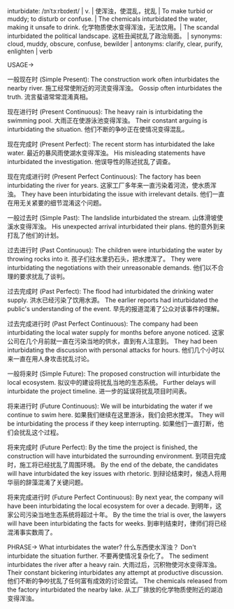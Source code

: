 inturbidate: /ɪnˈtɜːrbɪdeɪt/ | v. | 使浑浊，使混乱，扰乱 | To make turbid or muddy; to disturb or confuse. | The chemicals inturbidated the water, making it unsafe to drink. 化学物质使水变得浑浊，无法饮用。|  The scandal inturbidated the political landscape. 这桩丑闻扰乱了政治局面。 | synonyms: cloud, muddy, obscure, confuse, bewilder | antonyms: clarify, clear, purify, enlighten | verb

USAGE->

一般现在时 (Simple Present):
The construction work often inturbidates the nearby river.  施工经常使附近的河流变得浑浊。
Gossip often inturbidates the truth. 流言蜚语常常混淆真相。

现在进行时 (Present Continuous):
The heavy rain is inturbidating the swimming pool.  大雨正在使游泳池变得浑浊。
Their constant arguing is inturbidating the situation.  他们不断的争吵正在使情况变得混乱。

现在完成时 (Present Perfect):
The recent storm has inturbidated the lake water.  最近的暴风雨使湖水变得浑浊。
His misleading statements have inturbidated the investigation. 他误导性的陈述扰乱了调查。


现在完成进行时 (Present Perfect Continuous):
The factory has been inturbidating the river for years.  这家工厂多年来一直污染着河流，使水质浑浊。
They have been inturbidating the issue with irrelevant details.  他们一直在用无关紧要的细节混淆这个问题。

一般过去时 (Simple Past):
The landslide inturbidated the stream.  山体滑坡使溪水变得浑浊。
His unexpected arrival inturbidated their plans.  他的意外到来打乱了他们的计划。

过去进行时 (Past Continuous):
The children were inturbidating the water by throwing rocks into it.  孩子们往水里扔石头，把水搅浑了。
They were inturbidating the negotiations with their unreasonable demands. 他们以不合理的要求扰乱了谈判。


过去完成时 (Past Perfect):
The flood had inturbidated the drinking water supply.  洪水已经污染了饮用水源。
The earlier reports had inturbidated the public's understanding of the event.  早先的报道混淆了公众对该事件的理解。


过去完成进行时 (Past Perfect Continuous):
The company had been inturbidating the local water supply for months before anyone noticed.  这家公司在几个月前就一直在污染当地的供水，直到有人注意到。
They had been inturbidating the discussion with personal attacks for hours. 他们几个小时以来一直在用人身攻击扰乱讨论。

一般将来时 (Simple Future):
The proposed construction will inturbidate the local ecosystem.  拟议中的建设将扰乱当地的生态系统。
Further delays will inturbidate the project timeline. 进一步的延误将扰乱项目时间表。


将来进行时 (Future Continuous):
We will be inturbidating the water if we continue to swim here.  如果我们继续在这里游泳，我们会把水搅浑。
They will be inturbidating the process if they keep interrupting. 如果他们一直打断，他们会扰乱这个过程。

将来完成时 (Future Perfect):
By the time the project is finished, the construction will have inturbidated the surrounding environment.  到项目完成时，施工将已经扰乱了周围环境。
By the end of the debate, the candidates will have inturbidated the key issues with rhetoric. 到辩论结束时，候选人将用华丽的辞藻混淆了关键问题。


将来完成进行时 (Future Perfect Continuous):
By next year, the company will have been inturbidating the local ecosystem for over a decade.  到明年，这家公司污染当地生态系统将超过十年。
By the time the trial is over, the lawyers will have been inturbidating the facts for weeks. 到审判结束时，律师们将已经混淆事实数周了。


PHRASE->
What inturbidates the water? 什么东西使水浑浊？
Don't inturbidate the situation further. 不要再使情况复杂化了。
The sediment inturbidates the river after a heavy rain.  大雨过后，沉积物使河水变得浑浊。
Their constant bickering inturbidates any attempt at productive discussion. 他们不断的争吵扰乱了任何富有成效的讨论尝试。
The chemicals released from the factory inturbidated the nearby lake. 从工厂排放的化学物质使附近的湖泊变得浑浊。
